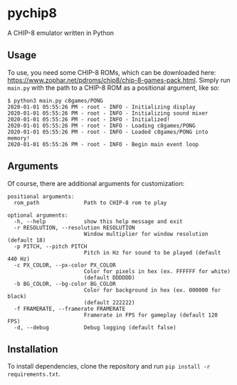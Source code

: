 # pychip8
A CHIP-8 emulator written in Python

## Usage

To use, you need some CHIP-8 ROMs, which can be downloaded here: https://www.zophar.net/pdroms/chip8/chip-8-games-pack.html. Simply run `main.py` with the path to a CHIP-8 ROM as a positional argument, like so:

```
$ python3 main.py c8games/PONG
2020-01-01 05:55:26 PM - root - INFO - Initializing display
2020-01-01 05:55:26 PM - root - INFO - Initializing sound mixer
2020-01-01 05:55:26 PM - root - INFO - Initialized!
2020-01-01 05:55:26 PM - root - INFO - Loading c8games/PONG
2020-01-01 05:55:26 PM - root - INFO - Loaded c8games/PONG into memory!
2020-01-01 05:55:26 PM - root - INFO - Begin main event loop
```

## Arguments
Of course, there are additional arguments for customization:
```
positional arguments:
  rom_path              Path to CHIP-8 rom to play

optional arguments:
  -h, --help            show this help message and exit
  -r RESOLUTION, --resolution RESOLUTION
                        Window multiplier for window resolution (default 18)
  -p PITCH, --pitch PITCH
                        Pitch in Hz for sound to be played (default 440 Hz)
  -c PX_COLOR, --px-color PX_COLOR
                        Color for pixels in hex (ex. FFFFFF for white)
                        (default DDDDDD)
  -b BG_COLOR, --bg-color BG_COLOR
                        Color for background in hex (ex. 000000 for black)
                        (default 222222)
  -f FRAMERATE, --framerate FRAMERATE
                        Framerate in FPS for gameplay (default 120 FPS)
  -d, --debug           Debug logging (default false)
```

## Installation

To install dependencies, clone the repository and run `pip install -r requirements.txt`.

